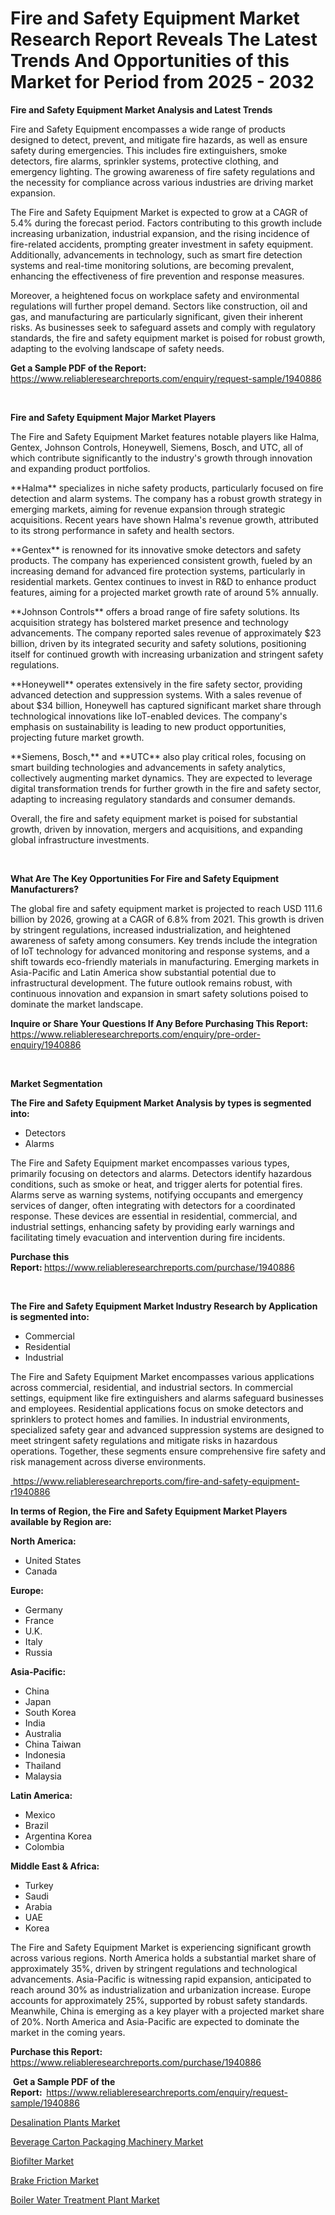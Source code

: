 <p><h1>Fire and Safety Equipment Market Research Report Reveals The Latest Trends And Opportunities of this Market for Period from 2025 - 2032</h1></p><p><strong>Fire and Safety Equipment Market Analysis and Latest Trends</strong></p>
<p><p>Fire and Safety Equipment encompasses a wide range of products designed to detect, prevent, and mitigate fire hazards, as well as ensure safety during emergencies. This includes fire extinguishers, smoke detectors, fire alarms, sprinkler systems, protective clothing, and emergency lighting. The growing awareness of fire safety regulations and the necessity for compliance across various industries are driving market expansion.</p><p>The Fire and Safety Equipment Market is expected to grow at a CAGR of 5.4% during the forecast period. Factors contributing to this growth include increasing urbanization, industrial expansion, and the rising incidence of fire-related accidents, prompting greater investment in safety equipment. Additionally, advancements in technology, such as smart fire detection systems and real-time monitoring solutions, are becoming prevalent, enhancing the effectiveness of fire prevention and response measures.</p><p>Moreover, a heightened focus on workplace safety and environmental regulations will further propel demand. Sectors like construction, oil and gas, and manufacturing are particularly significant, given their inherent risks. As businesses seek to safeguard assets and comply with regulatory standards, the fire and safety equipment market is poised for robust growth, adapting to the evolving landscape of safety needs.</p></p>
<p><strong>Get a Sample PDF of the Report:&nbsp;</strong> <a href="https://www.reliableresearchreports.com/enquiry/request-sample/1940886?utm_campaign=40&utm_medium=2&utm_source=Github&utm_content=ia&utm_term=17022025&utm_id=fire-and-safety-equipment">https://www.reliableresearchreports.com/enquiry/request-sample/1940886</a></p>
<p>&nbsp;</p>
<p><strong>Fire and Safety Equipment Major Market Players</strong></p>
<p><p>The Fire and Safety Equipment Market features notable players like Halma, Gentex, Johnson Controls, Honeywell, Siemens, Bosch, and UTC, all of which contribute significantly to the industry's growth through innovation and expanding product portfolios.</p><p>**Halma** specializes in niche safety products, particularly focused on fire detection and alarm systems. The company has a robust growth strategy in emerging markets, aiming for revenue expansion through strategic acquisitions. Recent years have shown Halma's revenue growth, attributed to its strong performance in safety and health sectors.</p><p>**Gentex** is renowned for its innovative smoke detectors and safety products. The company has experienced consistent growth, fueled by an increasing demand for advanced fire protection systems, particularly in residential markets. Gentex continues to invest in R&D to enhance product features, aiming for a projected market growth rate of around 5% annually.</p><p>**Johnson Controls** offers a broad range of fire safety solutions. Its acquisition strategy has bolstered market presence and technology advancements. The company reported sales revenue of approximately $23 billion, driven by its integrated security and safety solutions, positioning itself for continued growth with increasing urbanization and stringent safety regulations.</p><p>**Honeywell** operates extensively in the fire safety sector, providing advanced detection and suppression systems. With a sales revenue of about $34 billion, Honeywell has captured significant market share through technological innovations like IoT-enabled devices. The company's emphasis on sustainability is leading to new product opportunities, projecting future market growth.</p><p>**Siemens, Bosch,** and **UTC** also play critical roles, focusing on smart building technologies and advancements in safety analytics, collectively augmenting market dynamics. They are expected to leverage digital transformation trends for further growth in the fire and safety sector, adapting to increasing regulatory standards and consumer demands. </p><p>Overall, the fire and safety equipment market is poised for substantial growth, driven by innovation, mergers and acquisitions, and expanding global infrastructure investments.</p></p>
<p>&nbsp;</p>
<p><strong>What Are The Key Opportunities For Fire and Safety Equipment Manufacturers?</strong></p>
<p><p>The global fire and safety equipment market is projected to reach USD 111.6 billion by 2026, growing at a CAGR of 6.8% from 2021. This growth is driven by stringent regulations, increased industrialization, and heightened awareness of safety among consumers. Key trends include the integration of IoT technology for advanced monitoring and response systems, and a shift towards eco-friendly materials in manufacturing. Emerging markets in Asia-Pacific and Latin America show substantial potential due to infrastructural development. The future outlook remains robust, with continuous innovation and expansion in smart safety solutions poised to dominate the market landscape.</p></p>
<p><strong>Inquire or Share Your Questions If Any Before Purchasing This Report:</strong> <a href="https://www.reliableresearchreports.com/enquiry/pre-order-enquiry/1940886?utm_campaign=40&utm_medium=2&utm_source=Github&utm_content=ia&utm_term=17022025&utm_id=fire-and-safety-equipment">https://www.reliableresearchreports.com/enquiry/pre-order-enquiry/1940886</a></p>
<p>&nbsp;</p>
<p><strong>Market Segmentation</strong></p>
<p><strong>The Fire and Safety Equipment Market Analysis by types is segmented into:</strong></p>
<p><ul><li>Detectors</li><li>Alarms</li></ul></p>
<p><p>The Fire and Safety Equipment market encompasses various types, primarily focusing on detectors and alarms. Detectors identify hazardous conditions, such as smoke or heat, and trigger alerts for potential fires. Alarms serve as warning systems, notifying occupants and emergency services of danger, often integrating with detectors for a coordinated response. These devices are essential in residential, commercial, and industrial settings, enhancing safety by providing early warnings and facilitating timely evacuation and intervention during fire incidents.</p></p>
<p><strong>Purchase this Report:&nbsp;</strong><a href="https://www.reliableresearchreports.com/purchase/1940886?utm_campaign=40&utm_medium=2&utm_source=Github&utm_content=ia&utm_term=17022025&utm_id=fire-and-safety-equipment">https://www.reliableresearchreports.com/purchase/1940886</a></p>
<p>&nbsp;</p>
<p><strong>The Fire and Safety Equipment Market Industry Research by Application is segmented into:</strong></p>
<p><ul><li>Commercial</li><li>Residential</li><li>Industrial</li></ul></p>
<p><p>The Fire and Safety Equipment Market encompasses various applications across commercial, residential, and industrial sectors. In commercial settings, equipment like fire extinguishers and alarms safeguard businesses and employees. Residential applications focus on smoke detectors and sprinklers to protect homes and families. In industrial environments, specialized safety gear and advanced suppression systems are designed to meet stringent safety regulations and mitigate risks in hazardous operations. Together, these segments ensure comprehensive fire safety and risk management across diverse environments.</p></p>
<p><a href="https://www.reliableresearchreports.com/fire-and-safety-equipment-r1940886?utm_campaign=40&utm_medium=2&utm_source=Github&utm_content=ia&utm_term=17022025&utm_id=fire-and-safety-equipment">&nbsp;https://www.reliableresearchreports.com/fire-and-safety-equipment-r1940886</a></p>
<p><strong>In terms of Region, the Fire and Safety Equipment Market Players available by Region are:</strong></p>
<p>
    <p> <strong> North America: </strong>
        <ul>
            <li>United States</li>
            <li>Canada</li>
        </ul>
        </p> 
    <p> <strong> Europe: </strong>
        <ul>
            <li>Germany</li>
            <li>France</li>
            <li>U.K.</li>
            <li>Italy</li>
            <li>Russia</li>
        </ul>
        </p> 
    <p> <strong> Asia-Pacific: </strong>
        <ul>
            <li>China</li>
            <li>Japan</li>
            <li>South Korea</li>
            <li>India</li>
            <li>Australia</li>
            <li>China Taiwan</li>
            <li>Indonesia</li>
            <li>Thailand</li>
            <li>Malaysia</li>
        </ul>
        </p> 
    <p> <strong> Latin America: </strong>
        <ul>
            <li>Mexico</li>
            <li>Brazil</li>
            <li>Argentina Korea</li>
            <li>Colombia</li>
        </ul>
        </p> 
    <p> <strong> Middle East & Africa: </strong>
        <ul>
            <li>Turkey</li>
            <li>Saudi</li>
            <li>Arabia</li>
            <li>UAE</li>
            <li>Korea</li>
        </ul>
    </p>
    </p>
<p><p>The Fire and Safety Equipment Market is experiencing significant growth across various regions. North America holds a substantial market share of approximately 35%, driven by stringent regulations and technological advancements. Asia-Pacific is witnessing rapid expansion, anticipated to reach around 30% as industrialization and urbanization increase. Europe accounts for approximately 25%, supported by robust safety standards. Meanwhile, China is emerging as a key player with a projected market share of 20%. North America and Asia-Pacific are expected to dominate the market in the coming years.</p></p>
<p><strong>Purchase this Report: </strong><a href="https://www.reliableresearchreports.com/purchase/1940886?utm_campaign=40&utm_medium=2&utm_source=Github&utm_content=ia&utm_term=17022025&utm_id=fire-and-safety-equipment">https://www.reliableresearchreports.com/purchase/1940886</a></p>
<p>&nbsp;<strong>Get a Sample PDF of the Report:&nbsp;&nbsp;</strong><a href="https://www.reliableresearchreports.com/enquiry/request-sample/1940886?utm_campaign=40&utm_medium=2&utm_source=Github&utm_content=ia&utm_term=17022025&utm_id=fire-and-safety-equipment">https://www.reliableresearchreports.com/enquiry/request-sample/1940886</a></p>
<p><strong></strong></p>
<p><p><a href="https://github.com/daphnyvashdi/Market-Research-Report-List-1/blob/main/desalination-plants-market.md?utm_campaign=40&utm_medium=2&utm_source=Github&utm_content=ia&utm_term=17022025&utm_id=fire-and-safety-equipment">Desalination Plants Market</a></p><p><a href="https://github.com/giblydirani3/Market-Research-Report-List-1/blob/main/beverage-carton-packaging-machinery-market.md?utm_campaign=40&utm_medium=2&utm_source=Github&utm_content=ia&utm_term=17022025&utm_id=fire-and-safety-equipment">Beverage Carton Packaging Machinery Market</a></p><p><a href="https://github.com/ijffseandy/Market-Research-Report-List-1/blob/main/biofilter-market.md?utm_campaign=40&utm_medium=2&utm_source=Github&utm_content=ia&utm_term=17022025&utm_id=fire-and-safety-equipment">Biofilter Market</a></p><p><a href="https://github.com/mupumafrhad/Market-Research-Report-List-1/blob/main/brake-friction-market.md?utm_campaign=40&utm_medium=2&utm_source=Github&utm_content=ia&utm_term=17022025&utm_id=fire-and-safety-equipment">Brake Friction Market</a></p><p><a href="https://github.com/sderolza/Market-Research-Report-List-1/blob/main/boiler-water-treatment-plant-market.md?utm_campaign=40&utm_medium=2&utm_source=Github&utm_content=ia&utm_term=17022025&utm_id=fire-and-safety-equipment">Boiler Water Treatment Plant Market</a></p></p>